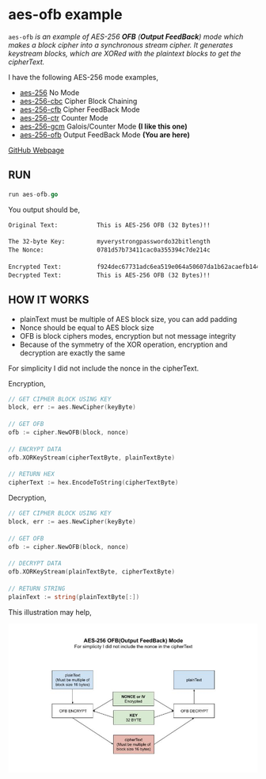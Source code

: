 # aes-ofb example

`aes-ofb` _is an example of
AES-256 **OFB** (**Output FeedBack**) mode
which makes a block cipher into a synchronous stream cipher.
It generates keystream blocks, which are XORed with the plaintext blocks
to get the cipherText._

I have the following AES-256 mode examples,

* [aes-256](https://github.com/JeffDeCola/my-go-examples/tree/master/cryptography/symmetric-cryptography/aes-256)
  No Mode
* [aes-256-cbc](https://github.com/JeffDeCola/my-go-examples/tree/master/cryptography/symmetric-cryptography/aes-256-cbc)
  Cipher Block Chaining
* [aes-256-cfb](https://github.com/JeffDeCola/my-go-examples/tree/master/cryptography/symmetric-cryptography/aes-256-cfb)
  Cipher FeedBack Mode
* [aes-256-ctr](https://github.com/JeffDeCola/my-go-examples/tree/master/cryptography/symmetric-cryptography/aes-256-ctr)
  Counter Mode
* [aes-256-gcm](https://github.com/JeffDeCola/my-go-examples/tree/master/cryptography/symmetric-cryptography/aes-256-gcm)
  Galois/Counter Mode **(I like this one)**
* [aes-256-ofb](https://github.com/JeffDeCola/my-go-examples/tree/master/cryptography/symmetric-cryptography/aes-256-ofb)
  Output FeedBack Mode **(You are here)**

[GitHub Webpage](https://jeffdecola.github.io/my-go-examples/)

## RUN

```go
run aes-ofb.go
```

You output should be,

```txt
Original Text:           This is AES-256 OFB (32 Bytes)!!

The 32-byte Key:         myverystrongpasswordo32bitlength
The Nonce:               0781d57b73411cac0a355394c7de214c

Encrypted Text:          f924dec67731adc6ea519e064a50607da1b62acaefb1444a846a93ca200c4919
Decrypted Text:          This is AES-256 OFB (32 Bytes)!!
```

## HOW IT WORKS

* plainText must be multiple of AES block size, you can add padding
* Nonce should be equal to AES block size
* OFB is block ciphers modes, encryption but not message integrity
* Because of the symmetry of the XOR operation, encryption and
  decryption are exactly the same

For simplicity I did not include the nonce in the cipherText.

Encryption,

```go
// GET CIPHER BLOCK USING KEY
block, err := aes.NewCipher(keyByte)

// GET OFB
ofb := cipher.NewOFB(block, nonce)

// ENCRYPT DATA
ofb.XORKeyStream(cipherTextByte, plainTextByte)

// RETURN HEX
cipherText := hex.EncodeToString(cipherTextByte)
```

Decryption,

```go
// GET CIPHER BLOCK USING KEY
block, err := aes.NewCipher(keyByte)

// GET OFB
ofb := cipher.NewOFB(block, nonce)

// DECRYPT DATA
ofb.XORKeyStream(plainTextByte, cipherTextByte)

// RETURN STRING
plainText := string(plainTextByte[:])
```

This illustration may help,

![IMAGE - aes-ofb - IMAGE](../../../docs/pics/aes-ofb.jpg)
